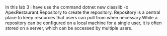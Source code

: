 In this lab 3 i have use the command dotnet new classlib -o ApexRestaurant.Repository to create the repository. Repository is a central place to keep resources that users can pull from when necessary.While a repository can be configured on a local machine for a single user, it is often stored on a server, which can be accessed by multiple users.
